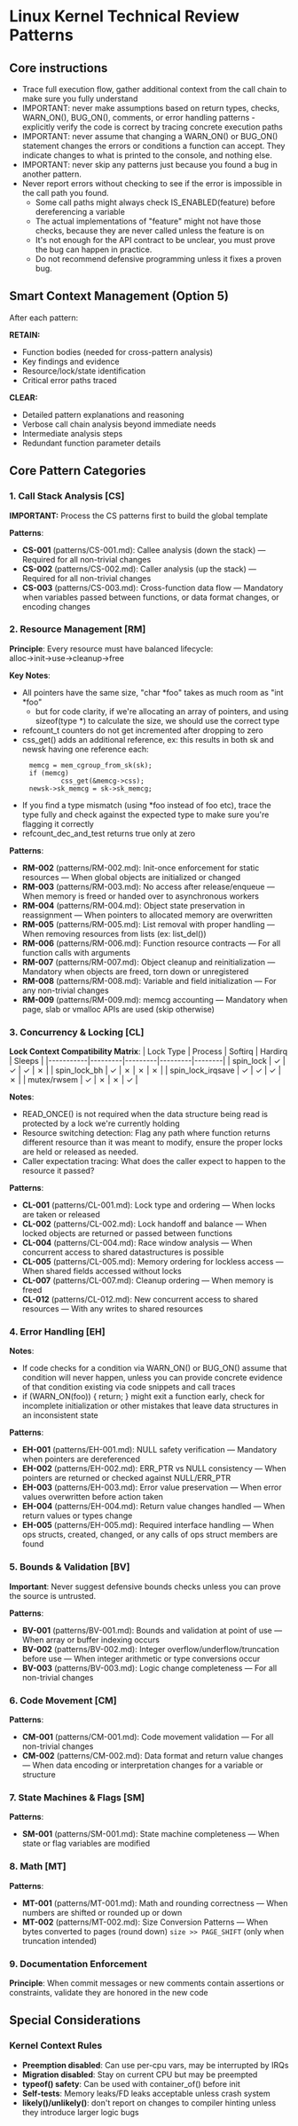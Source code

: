 # Linux Kernel Technical Review Patterns

## Core instructions

- Trace full execution flow, gather additional context from the call chain to make sure you fully understand
- IMPORTANT: never make assumptions based on return types, checks, WARN_ON(), BUG_ON(), comments, or error
  handling patterns - explicitly verify the code is correct by tracing concrete execution paths
- IMPORTANT: never assume that changing a WARN_ON() or BUG_ON() statement changes the
  errors or conditions a function can accept.  They indicate changes to
  what is printed to the console, and nothing else.
- IMPORTANT: never skip any patterns just because you found a bug in another pattern.
- Never report errors without checking to see if the error is impossible in the
  call path you found.
    - Some call paths might always check IS_ENABLED(feature) before
      dereferencing a variable
    - The actual implementations of "feature" might not have those checks,
      because they are never called unless the feature is on
    - It's not enough for the API contract to be unclear, you must prove the
    bug can happen in practice.
    - Do not recommend defensive programming unless it fixes a proven bug.

## Smart Context Management (Option 5)
After each pattern:

**RETAIN:**
- Function bodies (needed for cross-pattern analysis)
- Key findings and evidence
- Resource/lock/state identification
- Critical error paths traced

**CLEAR:**
- Detailed pattern explanations and reasoning
- Verbose call chain analysis beyond immediate needs
- Intermediate analysis steps
- Redundant function parameter details

## Core Pattern Categories

### 1. Call Stack Analysis [CS]

**IMPORTANT:** Process the CS patterns first to build the global template

**Patterns**:
- **CS-001** (patterns/CS-001.md): Callee analysis (down the stack) — Required for all non-trivial changes
- **CS-002** (patterns/CS-002.md): Caller analysis (up the stack) — Required for all non-trivial changes
- **CS-003** (patterns/CS-003.md): Cross-function data flow — Mandatory when variables passed between functions, or data format changes, or encoding changes

### 2. Resource Management [RM]

**Principle**: Every resource must have balanced lifecycle: alloc→init→use→cleanup→free

**Key Notes**:
- All pointers have the same size, "char \*foo" takes as much room as "int \*foo"
  - but for code clarity, if we're allocating an array of pointers, and using
    sizeof(type \*) to calculate the size, we should use the correct type
- refcount_t counters do not get incremented after dropping to zero
- css_get() adds an additional reference, ex: this results in both sk and newsk having one reference each:
```
     memcg = mem_cgroup_from_sk(sk);
     if (memcg)
             css_get(&memcg->css);
     newsk->sk_memcg = sk->sk_memcg;
```
- If you find a type mismatch (using \*foo instead of foo etc), trace the type
  fully and check against the expected type to make sure you're flagging it
  correctly
- refcount_dec_and_test returns true only at zero

**Patterns**:
- **RM-002** (patterns/RM-002.md): Init-once enforcement for static resources — When global objects are initialized or changed
- **RM-003** (patterns/RM-003.md): No access after release/enqueue — When memory is freed or handed over to asynchronous workers
- **RM-004** (patterns/RM-004.md): Object state preservation in reassignment — When pointers to allocated memory are overwritten
- **RM-005** (patterns/RM-005.md): List removal with proper handling — When removing resources from lists (ex: list_del())
- **RM-006** (patterns/RM-006.md): Function resource contracts — For all function calls with arguments
- **RM-007** (patterns/RM-007.md): Object cleanup and reinitialization — Mandatory when objects are freed, torn down or unregistered
- **RM-008** (patterns/RM-008.md): Variable and field initialization — For any non-trivial changes
- **RM-009** (patterns/RM-009.md): memcg accounting — Mandatory when page, slab or vmalloc APIs are used (skip otherwise)

### 3. Concurrency & Locking [CL]

**Lock Context Compatibility Matrix**:
| Lock Type | Process | Softirq | Hardirq | Sleeps |
|-----------|---------|---------|---------|--------|
| spin_lock | ✓ | ✓ | ✓ | ✗ |
| spin_lock_bh | ✓ | ✗ | ✗ | ✗ |
| spin_lock_irqsave | ✓ | ✓ | ✓ | ✗ |
| mutex/rwsem | ✓ | ✗ | ✗ | ✓ |

**Notes**:
- READ_ONCE() is not required when the data structure being read is protected by a lock we're currently holding
- Resource switching detection: Flag any path where function returns different resource than it was meant to modify, ensure the proper locks are held or released as needed.
- Caller expectation tracing: What does the caller expect to happen to the resource it passed?

**Patterns**:
- **CL-001** (patterns/CL-001.md): Lock type and ordering — When locks are taken or released
- **CL-002** (patterns/CL-002.md): Lock handoff and balance — When locked objects are returned or passed between functions
- **CL-004** (patterns/CL-004.md): Race window analysis — When concurrent access to shared datastructures is possible
- **CL-005** (patterns/CL-005.md): Memory ordering for lockless access — When shared fields accessed without locks
- **CL-007** (patterns/CL-007.md): Cleanup ordering — When memory is freed
- **CL-012** (patterns/CL-012.md): New concurrent access to shared resources — With any writes to shared resources

### 4. Error Handling [EH]

**Notes**:
- If code checks for a condition via WARN_ON() or BUG_ON() assume that condition will never happen, unless you can provide concrete evidence of that condition existing via code snippets and call traces
- if (WARN_ON(foo)) { return; } might exit a function early, check for incomplete initialization or other mistakes that leave data structures in an inconsistent state

**Patterns**:
- **EH-001** (patterns/EH-001.md): NULL safety verification — Mandatory when pointers are dereferenced
- **EH-002** (patterns/EH-002.md): ERR_PTR vs NULL consistency — When pointers are returned or checked against NULL/ERR_PTR
- **EH-003** (patterns/EH-003.md): Error value preservation — When error values overwritten before action taken
- **EH-004** (patterns/EH-004.md): Return value changes handled — When return values or types change
- **EH-005** (patterns/EH-005.md): Required interface handling — When ops structs, created, changed, or any calls of ops struct members are found

### 5. Bounds & Validation [BV]

**Important**: Never suggest defensive bounds checks unless you can prove the source is untrusted.

**Patterns**:
- **BV-001** (patterns/BV-001.md): Bounds and validation at point of use — When array or buffer indexing occurs
- **BV-002** (patterns/BV-002.md): Integer overflow/underflow/truncation before use — When integer arithmetic or type conversions occur
- **BV-003** (patterns/BV-003.md): Logic change completeness — For all non-trivial changes

### 6. Code Movement [CM]

**Patterns**:
- **CM-001** (patterns/CM-001.md): Code movement validation — For all non-trivial changes
- **CM-002** (patterns/CM-002.md): Data format and return value changes — When data encoding or interpretation changes for a variable or structure

### 7. State Machines & Flags [SM]

**Patterns**:
- **SM-001** (patterns/SM-001.md): State machine completeness — When state or flag variables are modified

### 8. Math [MT]

**Patterns**:
- **MT-001** (patterns/MT-001.md): Math and rounding correctness — When numbers are shifted or rounded up or down
- **MT-002** (patterns/MT-002.md): Size Conversion Patterns — When bytes converted to pages (round down) `size >> PAGE_SHIFT` (only when truncation intended)

### 9. Documentation Enforcement

**Principle**: When commit messages or new comments contain assertions or constraints, validate they are honored in the new code

## Special Considerations

### Kernel Context Rules
- **Preemption disabled**: Can use per-cpu vars, may be interrupted by IRQs
- **Migration disabled**: Stay on current CPU but may be preempted
- **typeof() safety**: Can be used with container_of() before init
- **Self-tests**: Memory leaks/FD leaks acceptable unless crash system
- **likely()/unlikely()**: don't report on changes to compiler hinting unless
  they introduce larger logic bugs
